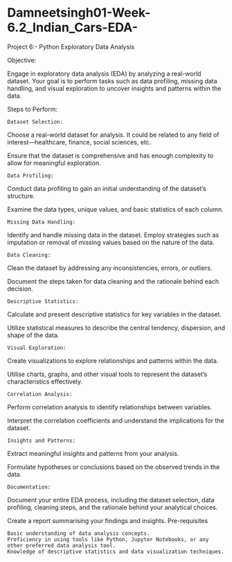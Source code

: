# Damneetsingh01-Week-6.2_Indian_Cars-EDA-

Project 6:- Python Exploratory Data Analysis

Objective:

Engage in exploratory data analysis (EDA) by analyzing a real-world dataset. Your goal is to perform tasks such as data profiling, missing data handling, and visual exploration to uncover insights and patterns within the data.

Steps to Perform:

    Dataset Selection:

Choose a real-world dataset for analysis. It could be related to any field of interest—healthcare, finance, social sciences, etc.

Ensure that the dataset is comprehensive and has enough complexity to allow for meaningful exploration.

    Data Profiling:

Conduct data profiling to gain an initial understanding of the dataset’s structure.

Examine the data types, unique values, and basic statistics of each column.

    Missing Data Handling:

Identify and handle missing data in the dataset. Employ strategies such as imputation or removal of missing values based on the nature of the data.

    Data Cleaning:

Clean the dataset by addressing any inconsistencies, errors, or outliers.

Document the steps taken for data cleaning and the rationale behind each decision.

    Descriptive Statistics:

Calculate and present descriptive statistics for key variables in the dataset.

Utilize statistical measures to describe the central tendency, dispersion, and shape of the data.

    Visual Exploration:

Create visualizations to explore relationships and patterns within the data.

Utilise charts, graphs, and other visual tools to represent the dataset’s characteristics effectively.

    Correlation Analysis:

Perform correlation analysis to identify relationships between variables.

Interpret the correlation coefficients and understand the implications for the dataset.

    Insights and Patterns:

Extract meaningful insights and patterns from your analysis.

Formulate hypotheses or conclusions based on the observed trends in the data.

    Documentation:

Document your entire EDA process, including the dataset selection, data profiling, cleaning steps, and the rationale behind your analytical choices.

Create a report summarising your findings and insights.
Pre-requisites

    Basic understanding of data analysis concepts.
    Proficiency in using tools like Python, Jupyter Notebooks, or any other preferred data analysis tool.
    Knowledge of descriptive statistics and data visualization techniques.

 
